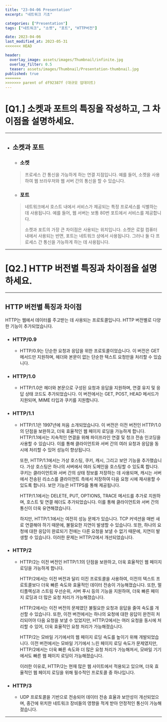 ```yaml
---
title: "23-04-06 Presentation"
excerpt: "네트워크 기초"

categories: ["Presentation"]
tags: ["네트워크", "소켓", "포트", "HTTP버전"]

date: 2023-04-06
last_modified_at: 2023-05-31
<<<<<<< HEAD

header:
  overlay_image: assets/images/Thumbnail/infinite.jpg
  overlay_filter: 0.5 
  teaser: assets/images/Thumbnail/Presentation-thumbnail.jpg
published: true
=======
>>>>>>> parent of df92387f (대규모 업데이트)
---
```


# [Q1.] 소켓과 포트의 특징을 작성하고, 그 차이점을 설명하세요.

---

- ## 소켓과 포트

  - ### **소켓**

  > 프로세스 간 통신을 가능하게 하는 연결 지점입니다. 예를 들어, 소켓을 사용하여 웹 브라우저와 웹 서버 간의 통신을 할 수 있습니다.

  - ### 포트

  >  네트워크에서 호스트 내에서 서비스가 제공되는 특정 프로세스를 식별하는 데 사용됩니다. 예를 들어, 웹 서버는 보통 80번 포트에서 서비스를 제공합니다.
  >
  >  소켓과 포트의 가장 큰 차이점은 사용되는 위치입니다. 소켓은 로컬 컴퓨터 내에서 사용되는 반면, 포트는 네트워크 상에서 사용됩니다. 그러나 둘 다 프로세스 간 통신을 가능하게 하는 데 사용됩니다.

----

# [Q2.] HTTP 버전별 특징과 차이점을 설명하세요.

---

## HTTP 버전별 특징과 차이점

HTTP는 웹에서 데이터를 주고받는 데 사용되는 프로토콜입니다. HTTP 버전별로 다양한 기능이 추가되었습니다.

- ### HTTP/0.9

  -  HTTP/0.9는 단순한 요청과 응답을 위한 프로토콜이었습니다. 이 버전은 GET 메서드만 지원하며, 헤더와 본문이 없는 단순한 텍스트 요청만을 처리할 수 있습니다.

- ### HTTP/1.0

  - HTTP/1.0은 헤더와 본문으로 구성된 요청과 응답을 지원하며, 연결 유지 및 응답 상태 코드도 추가되었습니다. 이 버전에서는 GET, POST, HEAD 메서드가 지원되며, MIME 타입과 쿠키를 지원합니다.

- ### HTTP/1.1

  - HTTP/1.1은 1997년에 처음 소개되었습니다. 이 버전은 이전 버전인 HTTP/1.0의 단점을 보완하고, 더욱 효율적인 웹 페이지 로딩을 가능하게 합니다. HTTP/1.1에서는 지속적인 연결을 위해 파이프라인 연결 및 청크 전송 인코딩을 사용할 수 있습니다. 이를 통해 클라이언트와 서버 간의 여러 요청과 응답을 동시에 처리할 수 있어 성능이 향상됩니다.

    또한, HTTP/1.1에서는 가상 호스팅, 쿠키, 캐시, 그리고 보안 기능을 추가했습니다. 가상 호스팅은 하나의 서버에서 여러 도메인을 호스팅할 수 있도록 합니다. 쿠키는 클라이언트와 서버 간의 상태 정보를 저장하는 데 사용되며, 캐시는 서버에서 전송된 리소스를 클라이언트 측에서 저장하여 다음 요청 시에 재사용할 수 있도록 합니다. 보안 기능은 HTTPS를 통해 제공됩니다.

    HTTP/1.1에서는 DELETE, PUT, OPTIONS, TRACE 메서드를 추가로 지원하며, 호스트 및 연결 헤더도 추가되었습니다. 이를 통해 클라이언트와 서버 간의 통신이 더욱 유연해졌습니다.

    하지만, HTTP/1.1에서는 여전히 성능 문제가 있습니다. TCP 커넥션을 매번 새로 연결해야 하기 때문에, 불필요한 지연이 발생할 수 있습니다. 또한, 하나의 요청에 대한 응답이 완료되기 전에는 다른 요청을 보낼 수 없기 때문에, 지연이 발생할 수 있습니다. 이러한 문제는 HTTP/2에서 개선되었습니다.

- ### HTTP/2

  - HTTP/2는 이전 버전인 HTTP/1.1의 단점을 보완하고, 더욱 효율적인 웹 페이지 로딩을 가능하게 합니다.

    HTTP/2에서는 이전 버전과 달리 이진 프로토콜을 사용하여, 이전의 텍스트 프로토콜보다 더욱 빠른 속도와 효율적인 데이터 전송이 가능해졌습니다. 또한, 멀티플렉싱과 스트림 우선순위, 서버 푸시 등의 기능을 지원하여, 더욱 빠른 페이지 로딩과 더 많은 요청 처리가 가능해졌습니다.

    HTTP/2에서는 이전 버전의 문제였던 불필요한 요청과 응답을 줄여 속도를 개선할 수 있습니다. 또한, 이전 버전에서는 하나의 요청에 대한 응답이 완전히 처리되어야 다음 요청을 보낼 수 있었지만, HTTP/2에서는 여러 요청을 동시에 처리할 수 있어, 더욱 효율적인 요청 처리가 가능해졌습니다.

    HTTP/2는 모바일 기기에서의 웹 페이지 로딩 속도를 높이기 위해 개발되었습니다. 이전 버전에서는 모바일 기기에서 느린 페이지 로딩 속도가 문제였지만, HTTP/2에서는 더욱 빠른 속도와 더 많은 요청 처리가 가능해져서, 모바일 기기에서도 빠른 웹 페이지 로딩이 가능해졌습니다.

    이러한 이유로, HTTP/2는 현재 많은 웹 사이트에서 적용되고 있으며, 더욱 효율적인 웹 페이지 로딩을 위해 필수적인 프로토콜 중 하나입니다.

- ### HTTP/3

  - UDP 프로토콜을 기반으로 전송되어 데이터 전송 효율과 보안성이 개선되었으며, 중간에 위치한 네트워크 장비들의 영향을 적게 받아 안정적인 통신이 가능해졌습니다.



---
